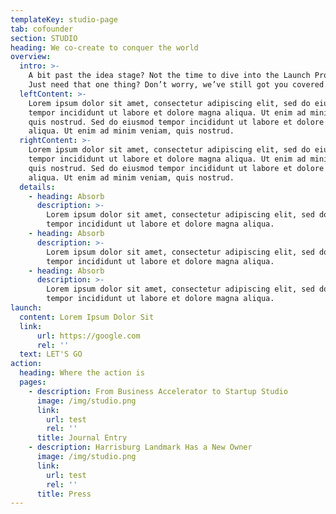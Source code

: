 ```yaml
---
templateKey: studio-page
tab: cofounder
section: STUDIO
heading: We co-create to conquer the world
overview:
  intro: >-
    A bit past the idea stage? Not the time to dive into the Launch Program?
    Just need that one thing? Don’t worry, we’ve still got you covered.
  leftContent: >-
    Lorem ipsum dolor sit amet, consectetur adipiscing elit, sed do eiusmod
    tempor incididunt ut labore et dolore magna aliqua. Ut enim ad minim veniam,
    quis nostrud. Sed do eiusmod tempor incididunt ut labore et dolore magna
    aliqua. Ut enim ad minim veniam, quis nostrud.
  rightContent: >-
    Lorem ipsum dolor sit amet, consectetur adipiscing elit, sed do eiusmod
    tempor incididunt ut labore et dolore magna aliqua. Ut enim ad minim veniam,
    quis nostrud. Sed do eiusmod tempor incididunt ut labore et dolore magna
    aliqua. Ut enim ad minim veniam, quis nostrud.
  details:
    - heading: Absorb
      description: >-
        Lorem ipsum dolor sit amet, consectetur adipiscing elit, sed do eiusmod
        tempor incididunt ut labore et dolore magna aliqua.
    - heading: Absorb
      description: >-
        Lorem ipsum dolor sit amet, consectetur adipiscing elit, sed do eiusmod
        tempor incididunt ut labore et dolore magna aliqua.
    - heading: Absorb
      description: >-
        Lorem ipsum dolor sit amet, consectetur adipiscing elit, sed do eiusmod
        tempor incididunt ut labore et dolore magna aliqua.
launch:
  content: Lorem Ipsum Dolor Sit
  link:
      url: https://google.com
      rel: ''
  text: LET'S GO
action:
  heading: Where the action is
  pages:
    - description: From Business Accelerator to Startup Studio
      image: /img/studio.png
      link:
        url: test
        rel: ''
      title: Journal Entry
    - description: Harrisburg Landmark Has a New Owner
      image: /img/studio.png
      link:
        url: test
        rel: ''
      title: Press
---
```


